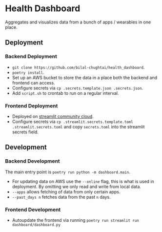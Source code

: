 # Health Dashboard

Aggregates and visualizes data from a bunch of apps / wearables in one place.

## Deployment

### Backend Deployment

- `git clone https://github.com/bilal-chughtai/health_dashboard`.
- `poetry install`.
- Set up an AWS bucket to store the data in a place both the backend and frontend can access.
- Configure secrets via `cp .secrets.template.json .secrets.json`.
- Add `script.sh` to crontab to run on a regular interval.

### Frontend Deployment

- Deployed on [streamlit community cloud](https://streamlit.io/cloud).
- Configure secrets via `cp .streamlit.secrets.template.toml .streamlit.secrets.toml` and copy `secrets.toml` into the streamlit secrets field.

## Development

### Backend Development

The main entry point is `poetry run python -m dashboard.main`. 

- For updating data on AWS use the `--online` flag, this is what is used in deployment. By omitting we only read and write from local data.
- `--apps` allows fetching of data from only certain apps.
- `--past_days n` fetches data from the past `n` days.

### Frontend Development

- Autoupdate the frontend via running `poetry run streamlit run dashboard/dashboard.py`